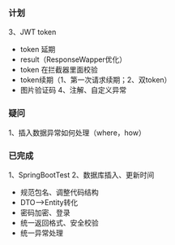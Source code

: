 ### 计划
3、JWT token
- token 延期
- result（ResponseWapper优化）
- token 在拦截器里面校验
- token续期（1、第一次请求续期；2、双token）
- 图片验证码
4、注解、自定义异常


### 疑问
1、插入数据异常如何处理（where，how）

### 已完成
1、SpringBootTest
2、数据库插入、更新时间
- 规范包名、调整代码结构
- DTO-->Entity转化
- 密码加密、登录
- 统一返回格式、安全校验
- 统一异常处理
